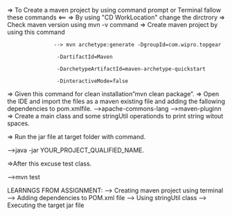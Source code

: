 => To Create a maven project by using command prompt or Terminal  fallow these commands <==
=> By using "CD WorkLocation" change the dirctrory
=> Check maven version using mvn -v command
=> Create maven project by using this command

                   --> mvn archetype:generate -DgroupId=com.wipro.topgear

                    -DartifactId=Maven

                    -DarchetypeArtifactId=maven-archetype-quickstart

                    -DinteractiveMode=false

=> Given this command for clean installation”mvn clean package”.
=> Open the IDE and import the files as a maven existing file and adding the fallowing dependencies to pom.xmlfile.
    -->apache-commons-lang
    -->maven-pluginn
=> Create a main class and some stringUtil operationds to print string witout spaces.

=> Run the jar file at target folder with command.

   -->java -jar YOUR_PROJECT_QUALIFIED_NAME.

=>After this excuse test class.

   -->mvn test

LEARNNGS FROM ASSIGNMENT:
--> Creating maven project using terminal
--> Adding dependencies to POM.xml file
--> Using stringUtil class 
--> Executing the target jar file 